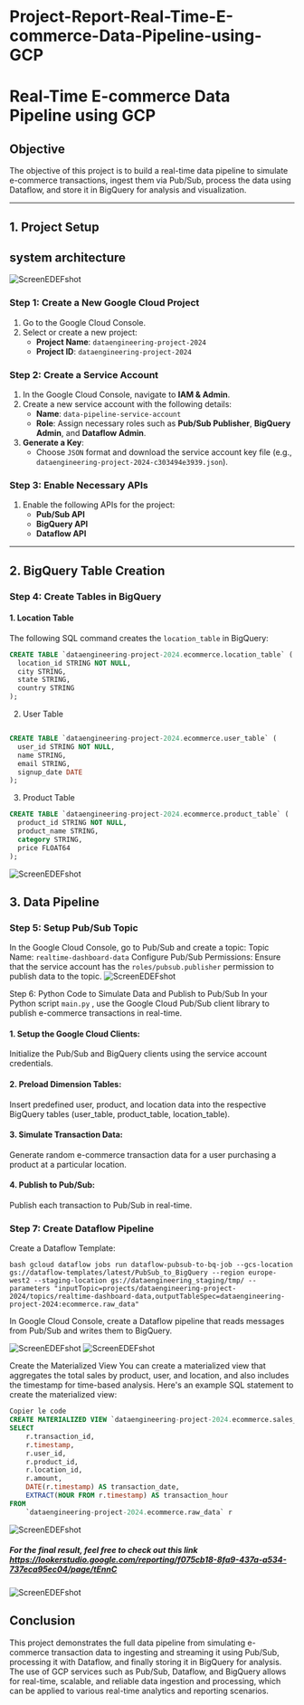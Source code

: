 # Project-Report-Real-Time-E-commerce-Data-Pipeline-using-GCP
# **Real-Time E-commerce Data Pipeline using GCP**

## **Objective**
The objective of this project is to build a real-time data pipeline to simulate e-commerce transactions, ingest them via Pub/Sub, process the data using Dataflow, and store it in BigQuery for analysis and visualization.

---

## **1. Project Setup**
## system architecture 
![ScreenEDEFshot](https://github.com/2000aliali/Project-Report-Real-Time-E-commerce-Data-Pipeline-using-GCP/blob/main/IMAGES/arche.png)

### Step 1: **Create a New Google Cloud Project**
1. Go to the Google Cloud Console.
2. Select or create a new project: 
   - **Project Name**: `dataengineering-project-2024`
   - **Project ID**: `dataengineering-project-2024`
   
### Step 2: **Create a Service Account**
1. In the Google Cloud Console, navigate to **IAM & Admin**.
2. Create a new service account with the following details:
   - **Name**: `data-pipeline-service-account`
   - **Role**: Assign necessary roles such as **Pub/Sub Publisher**, **BigQuery Admin**, and **Dataflow Admin**.
3. **Generate a Key**: 
   - Choose `JSON` format and download the service account key file (e.g., `dataengineering-project-2024-c303494e3939.json`).

### Step 3: **Enable Necessary APIs**
1. Enable the following APIs for the project:
   - **Pub/Sub API**
   - **BigQuery API**
   - **Dataflow API**

---

## **2. BigQuery Table Creation**

### Step 4: **Create Tables in BigQuery**

#### 1. Location Table
The following SQL command creates the `location_table` in BigQuery:

```sql
CREATE TABLE `dataengineering-project-2024.ecommerce.location_table` (
  location_id STRING NOT NULL,
  city STRING,
  state STRING,
  country STRING
);
```
2. User Table
```sql

CREATE TABLE `dataengineering-project-2024.ecommerce.user_table` (
  user_id STRING NOT NULL,
  name STRING,
  email STRING,
  signup_date DATE
);
```

3. Product Table
```sql
CREATE TABLE `dataengineering-project-2024.ecommerce.product_table` (
  product_id STRING NOT NULL,
  product_name STRING,
  category STRING,
  price FLOAT64
);
```
![ScreenEDEFshot](https://github.com/2000aliali/Project-Report-Real-Time-E-commerce-Data-Pipeline-using-GCP/blob/main/IMAGES/Bq1.png)

## **3. Data Pipeline**

### Step 5: **Setup Pub/Sub Topic**
In the Google Cloud Console, go to Pub/Sub and create a topic:
Topic Name: `realtime-dashboard-data`
Configure Pub/Sub Permissions: Ensure that the service account has the `roles/pubsub.publisher` permission to publish data to the topic.
![ScreenEDEFshot](https://github.com/2000aliali/Project-Report-Real-Time-E-commerce-Data-Pipeline-using-GCP/blob/main/IMAGES/PUB%20SUB%201.png)
 
Step 6: Python Code to Simulate Data and Publish to Pub/Sub
In your Python script `main.py` , use the Google Cloud Pub/Sub client library to publish e-commerce transactions in real-time.


#### 1. Setup the Google Cloud Clients:
Initialize the Pub/Sub and BigQuery clients using the service account credentials.

#### 2. Preload Dimension Tables:
Insert predefined user, product, and location data into the respective BigQuery tables (user_table, product_table, location_table).
#### 3. Simulate Transaction Data:
Generate random e-commerce transaction data for a user purchasing a product at a particular location.

#### 4. Publish to Pub/Sub:
Publish each transaction to Pub/Sub in real-time.


### Step 7: **Create Dataflow Pipeline**
Create a Dataflow Template:

 `bash
gcloud dataflow jobs run dataflow-pubsub-to-bq-job --gcs-location gs://dataflow-templates/latest/PubSub_to_BigQuery --region europe-west2 --staging-location gs://dataengineering_staging/tmp/ --parameters "inputTopic=projects/dataengineering-project-2024/topics/realtime-dashboard-data,outputTableSpec=dataengineering-project-2024:ecommerce.raw_data"
 `

 In Google Cloud Console, create a Dataflow pipeline that reads messages from Pub/Sub and writes them to BigQuery.
 
![ScreenEDEFshot](https://github.com/2000aliali/Project-Report-Real-Time-E-commerce-Data-Pipeline-using-GCP/blob/main/IMAGES/DATAFLOW1.png)
![ScreenEDEFshot](https://github.com/2000aliali/Project-Report-Real-Time-E-commerce-Data-Pipeline-using-GCP/blob/main/IMAGES/DATAFLOW%202.png)

 Create the Materialized View
You can create a materialized view that aggregates the total sales by product, user, and location, and also includes the timestamp for time-based analysis. Here's an example SQL statement to create the materialized view:

```sql
Copier le code
CREATE MATERIALIZED VIEW `dataengineering-project-2024.ecommerce.sales_summary_mv` AS
SELECT 
    r.transaction_id,
    r.timestamp,
    r.user_id,
    r.product_id,
    r.location_id,
    r.amount,
    DATE(r.timestamp) AS transaction_date,
    EXTRACT(HOUR FROM r.timestamp) AS transaction_hour
FROM 
    `dataengineering-project-2024.ecommerce.raw_data` r
```

![ScreenEDEFshot](https://github.com/2000aliali/Project-Report-Real-Time-E-commerce-Data-Pipeline-using-GCP/blob/main/IMAGES/bq_mv.png)



##### For the final result, feel free to check out this link https://lookerstudio.google.com/reporting/f075cb18-8fa9-437a-a534-737eca95ec04/page/tEnnC
![ScreenEDEFshot](https://github.com/2000aliali/Project-Report-Real-Time-E-commerce-Data-Pipeline-using-GCP/blob/main/IMAGES/DASH1.png)
## Conclusion
This project demonstrates the full data pipeline from simulating e-commerce transaction data to ingesting and streaming it using Pub/Sub, processing it with Dataflow, and finally storing it in BigQuery for analysis. The use of GCP services such as Pub/Sub, Dataflow, and BigQuery allows for real-time, scalable, and reliable data ingestion and processing, which can be applied to various real-time analytics and reporting scenarios.
